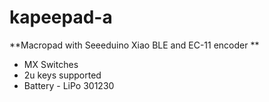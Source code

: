 # kapeepad-a
**Macropad with Seeeduino Xiao BLE and EC-11 encoder **


* MX Switches
* 2u keys supported
* Battery - LiPo 301230 
